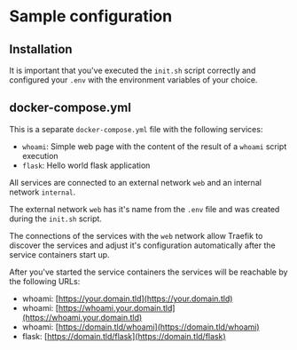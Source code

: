 # Sample configuration

## Installation

It is important that you've executed the `init.sh` script correctly and configured your `.env` with the environment variables of your choice.

## docker-compose.yml

This is a separate `docker-compose.yml` file with the following services:

* `whoami`: Simple web page with the content of the result of a `whoami` script execution
* `flask`: Hello world flask application

All services are connected to an external network `web` and an internal network `internal`.

The external network `web` has it's name from the `.env` file and was created during the `init.sh` script.

The connections of the services with the `web` network allow Traefik to discover the services and adjust it's configuration automatically after the service containers start up.

After you've started the service containers the services will be reachable by the following URLs:

* whoami: [https://your.domain.tld](https://your.domain.tld)
* whoami: [https://whoami.your.domain.tld](https://whoami.your.domain.tld)
* whoami: [https://domain.tld/whoami](https://domain.tld/whoami)
* flask: [https://domain.tld/flask](https://domain.tld/flask)
